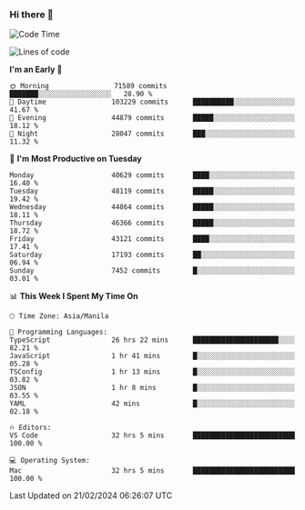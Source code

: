 ### Hi there 👋

<!--START_SECTION:waka-->
![Code Time](http://img.shields.io/badge/Code%20Time-4%2C907%20hrs%2045%20mins-blue)

![Lines of code](https://img.shields.io/badge/From%20Hello%20World%20I%27ve%20Written-113.6%20million%20lines%20of%20code-blue)

**I'm an Early 🐤** 

```text
🌞 Morning                71589 commits       ███████░░░░░░░░░░░░░░░░░░   28.90 % 
🌆 Daytime                103229 commits      ██████████░░░░░░░░░░░░░░░   41.67 % 
🌃 Evening                44879 commits       █████░░░░░░░░░░░░░░░░░░░░   18.12 % 
🌙 Night                  28047 commits       ███░░░░░░░░░░░░░░░░░░░░░░   11.32 % 
```
📅 **I'm Most Productive on Tuesday** 

```text
Monday                   40629 commits       ████░░░░░░░░░░░░░░░░░░░░░   16.40 % 
Tuesday                  48119 commits       █████░░░░░░░░░░░░░░░░░░░░   19.42 % 
Wednesday                44864 commits       █████░░░░░░░░░░░░░░░░░░░░   18.11 % 
Thursday                 46366 commits       █████░░░░░░░░░░░░░░░░░░░░   18.72 % 
Friday                   43121 commits       ████░░░░░░░░░░░░░░░░░░░░░   17.41 % 
Saturday                 17193 commits       ██░░░░░░░░░░░░░░░░░░░░░░░   06.94 % 
Sunday                   7452 commits        █░░░░░░░░░░░░░░░░░░░░░░░░   03.01 % 
```


📊 **This Week I Spent My Time On** 

```text
🕑︎ Time Zone: Asia/Manila

💬 Programming Languages: 
TypeScript               26 hrs 22 mins      █████████████████████░░░░   82.21 % 
JavaScript               1 hr 41 mins        █░░░░░░░░░░░░░░░░░░░░░░░░   05.28 % 
TSConfig                 1 hr 13 mins        █░░░░░░░░░░░░░░░░░░░░░░░░   03.82 % 
JSON                     1 hr 8 mins         █░░░░░░░░░░░░░░░░░░░░░░░░   03.55 % 
YAML                     42 mins             █░░░░░░░░░░░░░░░░░░░░░░░░   02.18 % 

🔥 Editors: 
VS Code                  32 hrs 5 mins       █████████████████████████   100.00 % 

💻 Operating System: 
Mac                      32 hrs 5 mins       █████████████████████████   100.00 % 
```


 Last Updated on 21/02/2024 06:26:07 UTC
<!--END_SECTION:waka-->


<!--
**rad182/rad182** is a ✨ _special_ ✨ repository because its `README.md` (this file) appears on your GitHub profile.

Here are some ideas to get you started:

- 🔭 I’m currently working on ...
- 🌱 I’m currently learning ...
- 👯 I’m looking to collaborate on ...
- 🤔 I’m looking for help with ...
- 💬 Ask me about ...
- 📫 How to reach me: ...
- 😄 Pronouns: ...
- ⚡ Fun fact: ...
-->
